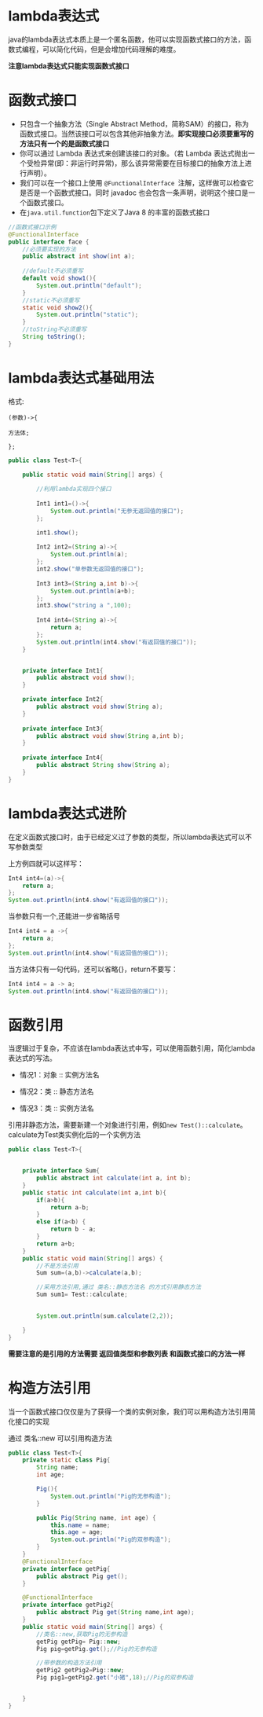 # lambda表达式

java的lambda表达式本质上是一个匿名函数，他可以实现函数式接口的方法，函数式编程，可以简化代码，但是会增加代码理解的难度。

**注意lambda表达式只能实现函数式接口**

# 函数式接口

- 只包含一个抽象方法（Single Abstract Method，简称SAM）的接口，称为函数式接口。当然该接口可以包含其他非抽象方法。**即实现接口必须要重写的方法只有一个的是函数式接口**
- 你可以通过 Lambda 表达式来创建该接口的对象。（若 Lambda 表达式抛出一个受检异常(即：非运行时异常)，那么该异常需要在目标接口的抽象方法上进行声明）。
- 我们可以在一个接口上使用 `@FunctionalInterface `注解，这样做可以检查它是否是一个函数式接口。同时 javadoc 也会包含一条声明，说明这个接口是一个函数式接口。
- 在`java.util.function`包下定义了Java 8 的丰富的函数式接口

```java
//函数式接口示例
@FunctionalInterface
public interface face {
    //必须要实现的方法
    public abstract int show(int a);
    
    //default不必须重写
    default void show1(){
        System.out.println("default");
    }
    //static不必须重写
    static void show2(){
        System.out.println("static");
    }
    //toString不必须重写
    String toString();
}
```

# lambda表达式基础用法

格式:

```
(参数)->{

方法体;

};
```

```java
public class Test<T>{

    public static void main(String[] args) {
        
        //利用lambda实现四个接口
        
        Int1 int1=()->{
            System.out.println("无参无返回值的接口");
        };

        int1.show();
        
        Int2 int2=(String a)->{
            System.out.println(a);
        };
        int2.show("单参数无返回值的接口");
        
        Int3 int3=(String a,int b)->{
            System.out.println(a+b);
        };
        int3.show("string a ",100);
        
        Int4 int4=(String a)->{
            return a;
        };
        System.out.println(int4.show("有返回值的接口"));
    }


    private interface Int1{
        public abstract void show();
    }

    private interface Int2{
        public abstract void show(String a);
    }
    
    private interface Int3{
        public abstract void show(String a,int b);
    }
    
    private interface Int4{
        public abstract String show(String a);
    }
}
```

# lambda表达式进阶

在定义函数式接口时，由于已经定义过了参数的类型，所以lambda表达式可以不写参数类型

上方例四就可以这样写：

```java
Int4 int4=(a)->{
    return a;
};
System.out.println(int4.show("有返回值的接口"));
```

当参数只有一个,还能进一步省略括号

```java
Int4 int4 = a ->{
    return a;
};
System.out.println(int4.show("有返回值的接口"));
```

当方法体只有一句代码，还可以省略{}，return不要写：

```java
Int4 int4 = a -> a;
System.out.println(int4.show("有返回值的接口"));
```

# 函数引用

当逻辑过于复杂，不应该在lambda表达式中写，可以使用函数引用，简化lambda表达式的写法。

- 情况1：对象 :: 实例方法名

- 情况2：类 :: 静态方法名

- 情况3：类 :: 实例方法名


引用非静态方法，需要新建一个对象进行引用，例如`new Test()::calculate`。calculate为Test类实例化后的一个实例方法

```java
public class Test<T>{


    private interface Sum{
        public abstract int calculate(int a, int b);
    }
    public static int calculate(int a,int b){
        if(a>b){
            return a-b;
        }
        else if(a<b) {
            return b - a;
        }
        return a+b;
    }
    public static void main(String[] args) {
        //不是方法引用
        Sum sum=(a,b)->calculate(a,b);

        //采用方法引用,通过 类名::静态方法名 的方式引用静态方法
        Sum sum1= Test::calculate;
        

        System.out.println(sum.calculate(2,2));

    }
}
```

**需要注意的是引用的方法需要 返回值类型和参数列表 和函数式接口的方法一样**

# 构造方法引用

当一个函数式接口仅仅是为了获得一个类的实例对象，我们可以用构造方法引用简化接口的实现

通过 类名::new 可以引用构造方法

```java
public class Test<T>{
    private static class Pig{
        String name;
        int age;

        Pig(){
            System.out.println("Pig的无参构造");
        }

        public Pig(String name, int age) {
            this.name = name;
            this.age = age;
            System.out.println("Pig的双参构造");
        }
    }
    @FunctionalInterface
    private interface getPig{
        public abstract Pig get();
    }

    @FunctionalInterface
    private interface getPig2{
        public abstract Pig get(String name,int age);
    }
    public static void main(String[] args) {
        //类名::new,获取Pig的无参构造
        getPig getPig= Pig::new;
        Pig pig=getPig.get();//Pig的无参构造

        //带参数的构造方法引用
        getPig2 getPig2=Pig::new;
        Pig pig1=getPig2.get("小猪",18);//Pig的双参构造


    }
}
```